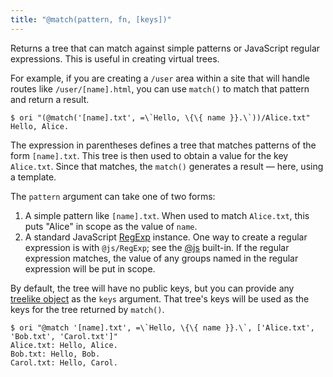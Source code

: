 ```yaml
---
title: "@match(pattern, fn, [keys])"
---
```


Returns a tree that can match against simple patterns or JavaScript regular expressions. This is useful in creating virtual trees.

For example, if you are creating a `/user` area within a site that will handle routes like `/user/[name].html`, you can use `match()` to match that pattern and return a result.

```console
$ ori "(@match('[name].txt', =\`Hello, \{\{ name }}.\`))/Alice.txt"
Hello, Alice.
```

The expression in parentheses defines a tree that matches patterns of the form `[name].txt`. This tree is then used to obtain a value for the key `Alice.txt`. Since that matches, the `match()` generates a result — here, using a template.

The `pattern` argument can take one of two forms:

1. A simple pattern like `[name].txt`. When used to match `Alice.txt`, this puts "Alice" in scope as the value of `name`.
2. A standard JavaScript [RegExp](https://developer.mozilla.org/en-US/docs/Web/JavaScript/Reference/Global_Objects/RegExp) instance. One way to create a regular expression is with `@js/RegExp`; see the [@js](@js.html) built-in. If the regular expression matches, the value of any groups named in the regular expression will be put in scope.

By default, the tree will have no public keys, but you can provide any [treelike object](/async-tree/treelike.html) as the `keys` argument. That tree's keys will be used as the keys for the tree returned by `match()`.

```console
$ ori "@match '[name].txt', =\`Hello, \{\{ name }}.\`, ['Alice.txt', 'Bob.txt', 'Carol.txt']"
Alice.txt: Hello, Alice.
Bob.txt: Hello, Bob.
Carol.txt: Hello, Carol.
```
